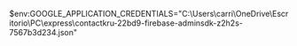 $env:GOOGLE_APPLICATION_CREDENTIALS="C:\Users\carri\OneDrive\Escritorio\PC\express\contactkru-22bd9-firebase-adminsdk-z2h2s-7567b3d234.json"